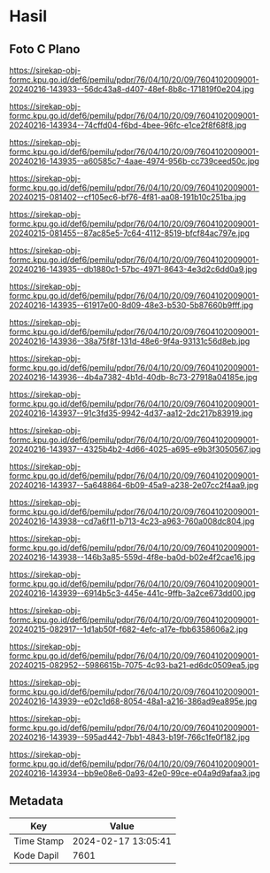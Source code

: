 # Hasil

## Foto C Plano

https://sirekap-obj-formc.kpu.go.id/def6/pemilu/pdpr/76/04/10/20/09/7604102009001-20240216-143933--56dc43a8-d407-48ef-8b8c-171819f0e204.jpg

https://sirekap-obj-formc.kpu.go.id/def6/pemilu/pdpr/76/04/10/20/09/7604102009001-20240216-143934--74cffd04-f6bd-4bee-96fc-e1ce2f8f68f8.jpg

https://sirekap-obj-formc.kpu.go.id/def6/pemilu/pdpr/76/04/10/20/09/7604102009001-20240216-143935--a60585c7-4aae-4974-956b-cc739ceed50c.jpg

https://sirekap-obj-formc.kpu.go.id/def6/pemilu/pdpr/76/04/10/20/09/7604102009001-20240215-081402--cf105ec6-bf76-4f81-aa08-191b10c251ba.jpg

https://sirekap-obj-formc.kpu.go.id/def6/pemilu/pdpr/76/04/10/20/09/7604102009001-20240215-081455--87ac85e5-7c64-4112-8519-bfcf84ac797e.jpg

https://sirekap-obj-formc.kpu.go.id/def6/pemilu/pdpr/76/04/10/20/09/7604102009001-20240216-143935--db1880c1-57bc-4971-8643-4e3d2c6dd0a9.jpg

https://sirekap-obj-formc.kpu.go.id/def6/pemilu/pdpr/76/04/10/20/09/7604102009001-20240216-143935--61917e00-8d09-48e3-b530-5b87660b9fff.jpg

https://sirekap-obj-formc.kpu.go.id/def6/pemilu/pdpr/76/04/10/20/09/7604102009001-20240216-143936--38a75f8f-131d-48e6-9f4a-93131c56d8eb.jpg

https://sirekap-obj-formc.kpu.go.id/def6/pemilu/pdpr/76/04/10/20/09/7604102009001-20240216-143936--4b4a7382-4b1d-40db-8c73-27918a04185e.jpg

https://sirekap-obj-formc.kpu.go.id/def6/pemilu/pdpr/76/04/10/20/09/7604102009001-20240216-143937--91c3fd35-9942-4d37-aa12-2dc217b83919.jpg

https://sirekap-obj-formc.kpu.go.id/def6/pemilu/pdpr/76/04/10/20/09/7604102009001-20240216-143937--4325b4b2-4d66-4025-a695-e9b3f3050567.jpg

https://sirekap-obj-formc.kpu.go.id/def6/pemilu/pdpr/76/04/10/20/09/7604102009001-20240216-143937--5a648864-6b09-45a9-a238-2e07cc2f4aa9.jpg

https://sirekap-obj-formc.kpu.go.id/def6/pemilu/pdpr/76/04/10/20/09/7604102009001-20240216-143938--cd7a6f11-b713-4c23-a963-760a008dc804.jpg

https://sirekap-obj-formc.kpu.go.id/def6/pemilu/pdpr/76/04/10/20/09/7604102009001-20240216-143938--146b3a85-559d-4f8e-ba0d-b02e4f2cae16.jpg

https://sirekap-obj-formc.kpu.go.id/def6/pemilu/pdpr/76/04/10/20/09/7604102009001-20240216-143939--6914b5c3-445e-441c-9ffb-3a2ce673dd00.jpg

https://sirekap-obj-formc.kpu.go.id/def6/pemilu/pdpr/76/04/10/20/09/7604102009001-20240215-082917--1d1ab50f-f682-4efc-a17e-fbb6358606a2.jpg

https://sirekap-obj-formc.kpu.go.id/def6/pemilu/pdpr/76/04/10/20/09/7604102009001-20240215-082952--5986615b-7075-4c93-ba21-ed6dc0509ea5.jpg

https://sirekap-obj-formc.kpu.go.id/def6/pemilu/pdpr/76/04/10/20/09/7604102009001-20240216-143939--e02c1d68-8054-48a1-a216-386ad9ea895e.jpg

https://sirekap-obj-formc.kpu.go.id/def6/pemilu/pdpr/76/04/10/20/09/7604102009001-20240216-143939--595ad442-7bb1-4843-b19f-766c1fe0f182.jpg

https://sirekap-obj-formc.kpu.go.id/def6/pemilu/pdpr/76/04/10/20/09/7604102009001-20240216-143934--bb9e08e6-0a93-42e0-99ce-e04a9d9afaa3.jpg


## Metadata

| Key        | Value               |
| ---------- | ------------------- |
| Time Stamp | 2024-02-17 13:05:41 |
| Kode Dapil | 7601                |



